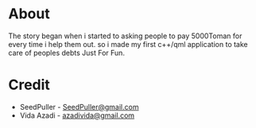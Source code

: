 # About
The story began when i started to asking people to pay 5000Toman for every time i help them out. 
so i made my first c++/qml application to take care of peoples debts Just For Fun.

# Credit
- SeedPuller - SeedPuller@gmail.com
- Vida Azadi - azadivida@gmail.com
